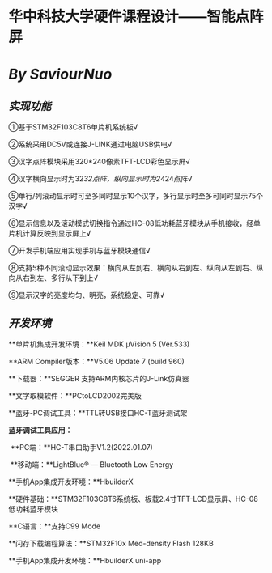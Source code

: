 # 华中科技大学硬件课程设计——智能点阵屏 

# 											   *By SaviourNuo*

## *实现功能* 

①基于STM32F103C8T6单片机系统板√

②系统采用DC5V或连接J-LINK通过电脑USB供电√

③汉字点阵模块采用320*240像素TFT-LCD彩色显示屏√

④汉字横向显示时为32*32点阵，纵向显示时为24*24点阵√

⑤单行/列滚动显示时可至多同时显示10个汉字，多行显示时至多可同时显示75个汉字√

⑥显示信息以及滚动模式切换指令通过HC-08低功耗蓝牙模块从手机接收，经单片机计算反映到显示屏上√

⑦开发手机端应用实现手机与蓝牙模块通信√

⑧支持5种不同滚动显示效果：横向从左到右、横向从右到左、纵向从左到右、纵向从右到左、多行从下到上√

⑨显示汉字的亮度均匀、明亮，系统稳定、可靠√  

## *开发环境*

**单片机集成开发环境：**Keil MDK    μVision 5 (Ver.533)

**ARM Compiler版本：**V5.06 Update 7 (build 960)

**下载器：**SEGGER 支持ARM内核芯片的J-Link仿真器

**文字取模软件：**PCtoLCD2002完美版

**蓝牙-PC调试工具：**TTL转USB接口HC-T蓝牙测试架

**蓝牙调试工具应用：**

​    **PC端：**HC-T串口助手V1.2(2022.01.07)

​    **移动端：**LightBlue® — Bluetooth Low Energy

**手机App集成开发环境：**HbuilderX

**硬件基础：**STM32F103C8T6系统板、板载2.4寸TFT-LCD显示屏、HC-08低功耗蓝牙模块

**C语言：**支持C99 Mode

**闪存下载编程算法：**STM32F10x Med-density Flash 128KB

**手机App集成开发环境：**HbuilderX  uni-app



